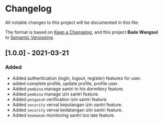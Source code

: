 # Changelog
All notable changes to this project will be documented in this file.

The format is based on [Keep a Changelog](https://keepachangelog.com/en/1.0.0/),
and this project **Bade Wangsul** to [Semantic Versioning](https://semver.org/spec/v2.0.0.html).

## [1.0.0] - 2021-03-21
### Added
- Added authentication (login, logout, register) features for user.
- added complete profile, update profile, profile user.
- Added `pembina` manage santri in his dormitory feature.
- Added `pembina` manage izin santri feature.
- Added `pengasuh` verification izin santri feature. 
- Added `security` verval kepulangan izin santri feature. 
- Added `security` verval kedatangan izin santri feature. 
- Added `keamanan` monitoring santri too late feature. 
